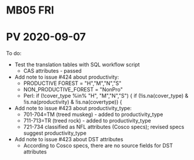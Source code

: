 # MB05 FRI
# PV 2020-09-07

To do:
  * Test the translation tables with SQL workflow script
    - CAS attributes - passed
  * Add note to issue #424 about productivity:
    - PRODUCTIVE FOREST = "H","M","N","S"
    - NON_PRODUCTIVE_FOREST = "NonPro"
    - Perl: if (!cover_type %in% "H", "M","N","S") {
                if (!is.na(cover_type) & !is.na(productivity) & !is.na(covertype)) {
  * Add note to issue #423 about productivity_type:
    - 701-704=TM (treed muskeg) - added to productivity_type
    - 711-713=TR (treed rock) - added to productivity_type
    - 721-734 classified as NFL attributes (Cosco specs); revised specs suggest productivity_type
  * Add note to issue #423 about DST attributes
    - According to Cosco specs, there are no source fields for DST attributes
